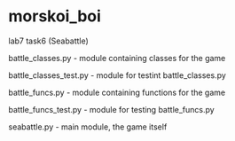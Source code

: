 # morskoi_boi

lab7
task6 (Seabattle)
   
  
battle_classes.py - module containing classes for the game

battle_classes_test.py - module for testint battle_classes.py
   
   
battle_funcs.py - module containing functions for the game

battle_funcs_test.py - module for testing battle_funcs.py


seabattle.py - main module, the game itself
